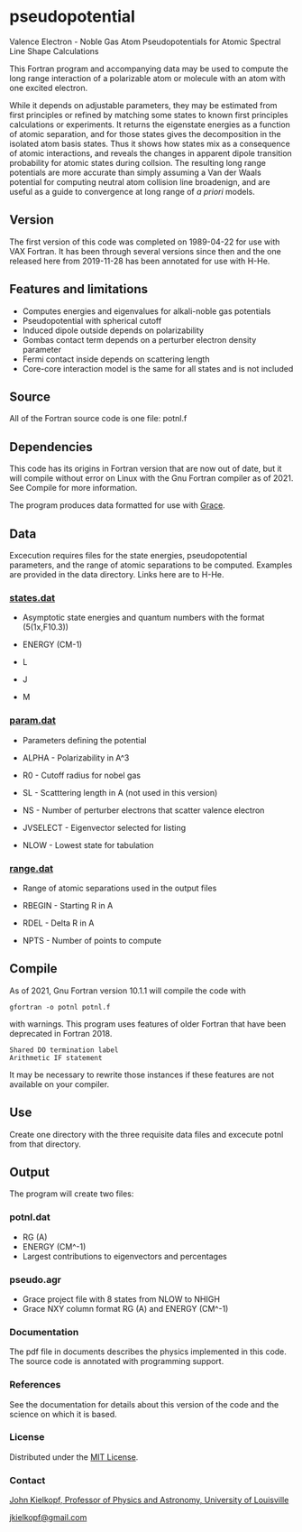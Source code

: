 # pseudopotential

Valence Electron - Noble Gas Atom Pseudopotentials for Atomic Spectral Line Shape Calculations

This Fortran program and accompanying data may be used to compute the long range interaction of a polarizable atom or molecule with an atom with one excited electron.  

While it depends on adjustable parameters, they may be estimated from first principles or refined by matching some states to known first principles calculations or experiments. It returns the eigenstate energies as a function of atomic separation, and for those states gives the decomposition in the isolated atom basis states.  Thus it shows how states mix as a consequence of atomic interactions, and reveals the changes in apparent dipole transition probability for atomic states during collsion.  The resulting long range potentials are more accurate than simply assuming a Van der Waals potential for computing neutral atom collision line broadenign, and are useful as a guide to convergence at long range of *a priori* models.  

## Version

The first version of this code was completed on 1989-04-22 for use with VAX Fortran.  It has been through several versions since then and the one released here 
from 2019-11-28 has been annotated for use with H-He.  

## Features and limitations

* Computes energies and eigenvalues for alkali-noble gas potentials
* Pseudopotential with spherical cutoff
* Induced dipole outside depends on polarizability
* Gombas contact term depends on a perturber electron density parameter
* Fermi contact inside depends on scattering length
* Core-core interaction model is the same for all states and is not included 

## Source

All of the Fortran source code is one file: potnl.f

## Dependencies

This code has its origins in Fortran version that are now out of date, but it will compile without error on Linux with the Gnu Fortran compiler as of 2021.  See Compile for more information.

The program produces data formatted for use with [Grace](https://plasma-gate.weizmann.ac.il/Grace/).

## Data

Excecution requires files for the state energies, pseudopotential parameters, and the range of atomic separations to be computed.  Examples are provided in the data directory. Links here are to H-He.

### [states.dat](data/hhe/states.dat) 

*   Asymptotic state energies and quantum numbers with the format (5(1x,F10.3))

  *   ENERGY (CM-1)
  *   L
  *   J
  *   M

### [param.dat](data/hhe/param.dat)

*   Parameters defining the potential

  *   ALPHA - Polarizability in A^3
  *   R0 - Cutoff radius for nobel gas
  *   SL - Scatttering length in A (not used in this version)
  *   NS - Number of perturber electrons that scatter valence electron
  *   JVSELECT - Eigenvector selected for listing
  *   NLOW - Lowest state for tabulation

### [range.dat](data/hhe/range.dat) 

*   Range of atomic separations used in the output files

  *   RBEGIN - Starting R in A
  *   RDEL - Delta R in A
  *   NPTS - Number of points to compute



## Compile

As of 2021, Gnu Fortran version 10.1.1 will compile the code with

```
gfortran -o potnl potnl.f

```
with warnings.  This program uses features of older Fortran that have been deprecated in Fortran 2018.
```
Shared DO termination label 
Arithmetic IF statement
```
It may be necessary to rewrite those instances if these features are not available on your compiler.  

## Use

Create one directory with the three requisite data files and excecute potnl from that directory.  


## Output

The program will create two files:

### potnl.dat

* RG (A)
* ENERGY (CM^-1)
* Largest contributions to eigenvectors and percentages

### pseudo.agr

* Grace project file with  8 states from NLOW to NHIGH
* Grace NXY column format RG (A) and ENERGY (CM^-1)


### Documentation

The pdf file in documents describes the physics implemented in this code.  The source code is annotated with programming support.


### References

See the documentation for details about this version of the code and the science on which it is based. 

### License

Distributed under the [MIT License]([https://github.com/git/git-scm.com/blob/main/MIT-LICENSE.txt). 


### Contact

[John Kielkopf, Professor of Physics and Astronomy, University of Louisville](https://www.astro.louisville.edu/john_kielkopf)

[jkielkopf@gmail.com](mailto:jkielkopf@gmail.com)

